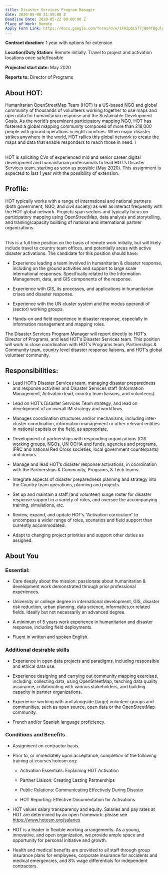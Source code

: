 ```yaml
---
title: Disaster Services Program Manager
date: 2020-05-08 21:59:00 Z
Deadline Date: 2020-05-22 00:00:00 Z
Place of Work: Remote
Apply Form Link: https://docs.google.com/forms/d/e/1FAIpQLSf7j804TBgulgyOtgiagtqwh_oJpskMlNMBbMqdFT7aXCs6bQ/viewform
---
```


**Contract duration:** 1 year with options for extension

**Location/Duty Station:** Remote initially. Travel to project and activation locations once safe/feasible

**Projected start date:** May 2020

**Reports to:** Director of Programs

## About HOT:

Humanitarian OpenStreetMap Team (HOT) is a US-based NGO and global community of thousands of volunteers working together to use maps and open data for humanitarian response and the Sustainable Development Goals. As the world’s preeminent participatory mapping NGO, HOT has fostered a global mapping community composed of more than 218,000 people with ground operations in eight countries. When major disaster strikes anywhere in the world, HOT rallies this global network to create the maps and data that enable responders to reach those in need.
\\

\
HOT is soliciting CVs of experienced mid and senior career digital development and humanitarian professionals to lead HOT’s Disaster Services team, starting as soon as possible (May 2020). This assignment is expected to last 1 year with the possibility of extension.

## Profile:

HOT typically works with a range of international and national partners (both government, NGO, and civil society) as well as interact frequently with the HOT global network. Projects span sectors and typically focus on participatory mapping using OpenStreetMap, data analysis and storytelling, and training/capacity building of national and international partner organizations.

\
This is a full time position on the basis of remote work initially, but will likely include travel to country team offices, and potentially areas with active disaster activations. The candidate for this position should have:

* Experience leading a team involved in humanitarian & disaster response, including on the ground activities and support to large scale international responses. Specifically related to the Information Management, data, and GIS components of the response.

* Experience with GIS, its processes, and applications in humanitarian crises and disaster response.

* Experience with the UN cluster system and the modus operandi of (sector) working groups.

* Hands-on and field experience in disaster response, especially in information management and mapping roles.

The Disaster Services Program Manager will report directly to HOT’s Director of Programs, and lead HOT’s Disaster Services team. This position will work in close coordination with HOT’s Programs team, Partnerships & Community team, country level disaster response liaisons, and HOT’s global volunteer community.

## Responsibilities:

* Lead HOT’s Disaster Services team, managing disaster preparedness and response activities and Disaster Services staff (Information Management, Activation lead, country team liaisons, and volunteers).

* Lead on HOT’s Disaster Services Team strategy, and lead on development of an overall IM strategy and workflows.

* Manages coordination structures and/or mechanisms, including inter-cluster coordination, information management or other relevant entities in national capitals or the field, as appropriate.

* Development of partnerships with responding organizations (GIS working groups, NGOs, UN OCHA and funds, agencies and programs, IFRC and national Red Cross societies, local government counterparts) and donors.

* Manage and lead HOT’s disaster response activations, in coordination with the Partnerships & Community, Programs, & Tech teams.

* Integrate aspects of disaster preparedness planning and strategy into the Country team operations, planning and projects.

* Set up and maintain a staff (and volunteer) surge roster for disaster response support in a variety of roles, and oversee the accompanying training, simulations, etc.

* Review, expand, and update HOT’s “Activation curriculum” to encompass a wider range of roles, scenarios and field support than currently accommodated.

* Adapt to changing project priorities and support other duties as assigned.

## About You

### Essential:

* Care deeply about the mission: passionate about humanitarian & development work demonstrated through prior professional experiences.

* University or college degree in international development, GIS, disaster risk reduction, urban planning, data science, informatics,or related fields. Ideally but not necessarily an advanced degree.

* A minimum of 5 years work experience in humanitarian and disaster response, including field deployments.

* Fluent in written and spoken English.

### Additional desirable skills

* Experience in open data projects and paradigms, including responsible and ethical data use.

* Experience designing and carrying out community mapping exercises, including: collecting data, using OpenStreetMap, teaching data quality assurance, collaborating with various stakeholders, and building capacity in partner organizations.

* Experience working with and alongside (large) volunteer groups and communities, such as open source, open data or the OpenStreetMap community.

* French and/or Spanish language proficiency.

### Conditions and Benefits

* Assignment on contractor basis.

* Prior to, or immediately upon acceptance, completion of the following training at courses.hotosm.org:

  * Activation Essentials: Explaining HOT Activation

  * Partner Liaison: Creating Lasting Partnerships

  * Public Relations: Communicating Effectively During Disaster

  * HOT Reporting: Effective Documentation for Activations

* HOT values salary transparency and equity. Salaries and pay rates at HOT are determined by an open framework: please see https://www.hotosm.org/salaries

* HOT is a leader in flexible working arrangements. As a young, innovative, and open organization, we provide ample space and opportunity for personal initiative and growth.

* Health and medical benefits are provided to all staff through group insurance plans for employees, corporate insurance for accidents and medical emergencies, and 8% wage differentials for independent contractors.